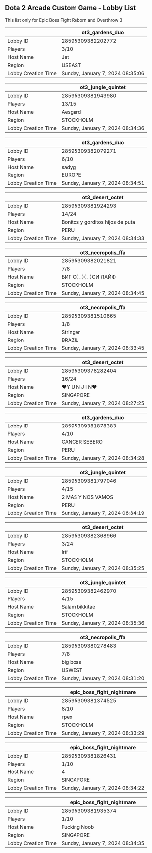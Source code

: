 ## Dota 2 Arcade Custom Game - Lobby List

This list only for Epic Boss Fight Reborn and Overthrow 3

|  | ot3_gardens_duo |
| ------ | ------ |
| Lobby ID | 28595309382202772 |
| Players | 3/10 |
| Host Name | Jet |
| Region | USEAST |
| Lobby Creation Time | Sunday, January 7, 2024 08:35:06 |


|  | ot3_jungle_quintet |
| ------ | ------ |
| Lobby ID | 28595309381943980 |
| Players | 13/15 |
| Host Name | Aesgard |
| Region | STOCKHOLM |
| Lobby Creation Time | Sunday, January 7, 2024 08:34:36 |


|  | ot3_gardens_duo |
| ------ | ------ |
| Lobby ID | 28595309382079271 |
| Players | 6/10 |
| Host Name | sadyg |
| Region | EUROPE |
| Lobby Creation Time | Sunday, January 7, 2024 08:34:51 |


|  | ot3_desert_octet |
| ------ | ------ |
| Lobby ID | 28595309381924293 |
| Players | 14/24 |
| Host Name | Bonitos y gorditos hijos de puta |
| Region | PERU |
| Lobby Creation Time | Sunday, January 7, 2024 08:34:33 |


|  | ot3_necropolis_ffa |
| ------ | ------ |
| Lobby ID | 28595309382021821 |
| Players | 7/8 |
| Host Name | БИГ С(  . )( .  )СИ ЛАЙФ |
| Region | STOCKHOLM |
| Lobby Creation Time | Sunday, January 7, 2024 08:34:45 |


|  | ot3_necropolis_ffa |
| ------ | ------ |
| Lobby ID | 28595309381510665 |
| Players | 1/8 |
| Host Name | Stringer |
| Region | BRAZIL |
| Lobby Creation Time | Sunday, January 7, 2024 08:33:45 |


|  | ot3_desert_octet |
| ------ | ------ |
| Lobby ID | 28595309378282404 |
| Players | 16/24 |
| Host Name | ♥Y U N J I N♥ |
| Region | SINGAPORE |
| Lobby Creation Time | Sunday, January 7, 2024 08:27:25 |


|  | ot3_gardens_duo |
| ------ | ------ |
| Lobby ID | 28595309381878383 |
| Players | 4/10 |
| Host Name | CANCER SEBERO |
| Region | PERU |
| Lobby Creation Time | Sunday, January 7, 2024 08:34:28 |


|  | ot3_jungle_quintet |
| ------ | ------ |
| Lobby ID | 28595309381797046 |
| Players | 4/15 |
| Host Name | 2 MAS Y NOS VAMOS |
| Region | PERU |
| Lobby Creation Time | Sunday, January 7, 2024 08:34:19 |


|  | ot3_desert_octet |
| ------ | ------ |
| Lobby ID | 28595309382368966 |
| Players | 3/24 |
| Host Name | Irif |
| Region | STOCKHOLM |
| Lobby Creation Time | Sunday, January 7, 2024 08:35:25 |


|  | ot3_jungle_quintet |
| ------ | ------ |
| Lobby ID | 28595309382462970 |
| Players | 4/15 |
| Host Name | Salam bikkitae |
| Region | STOCKHOLM |
| Lobby Creation Time | Sunday, January 7, 2024 08:35:36 |


|  | ot3_necropolis_ffa |
| ------ | ------ |
| Lobby ID | 28595309380278483 |
| Players | 7/8 |
| Host Name | big boss |
| Region | USWEST |
| Lobby Creation Time | Sunday, January 7, 2024 08:31:20 |


|  | epic_boss_fight_nightmare |
| ------ | ------ |
| Lobby ID | 28595309381374525 |
| Players | 8/10 |
| Host Name | грех |
| Region | STOCKHOLM |
| Lobby Creation Time | Sunday, January 7, 2024 08:33:29 |


|  | epic_boss_fight_nightmare |
| ------ | ------ |
| Lobby ID | 28595309381826431 |
| Players | 1/10 |
| Host Name | 4 |
| Region | SINGAPORE |
| Lobby Creation Time | Sunday, January 7, 2024 08:34:22 |


|  | epic_boss_fight_nightmare |
| ------ | ------ |
| Lobby ID | 28595309381935374 |
| Players | 1/10 |
| Host Name | Fucking Noob |
| Region | SINGAPORE |
| Lobby Creation Time | Sunday, January 7, 2024 08:34:35 |


